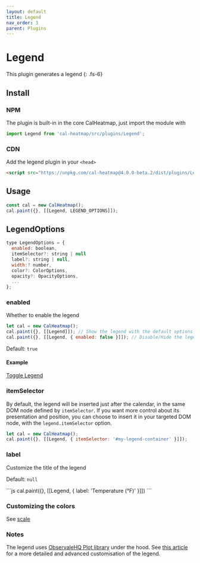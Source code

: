```yaml
---
layout: default
title: Legend
nav_order: 3
parent: Plugins
---
```


# Legend

This plugin generates a legend
{: .fs-6}

## Install

### NPM

The plugin is built-in in the core CalHeatmap, just import the module with

```js
import Legend from 'cal-heatmap/src/plugins/Legend';
```

### CDN

Add the legend plugin in your `<head>`

```html
<script src="https://unpkg.com/cal-heatmap@4.0.0-beta.2/dist/plugins/Legend.min.js"></script>
```

## Usage

```js
const cal = new CalHeatmap();
cal.paint({}, [[Legend, LEGEND_OPTIONS]]);
```

## LegendOptions

```js
type LegendOptions = {
  enabled: boolean,
  itemSelector?: string | null
  label?: string | null,
  width:? number,
  color?: ColorOptions,
  opacity?: OpacityOptions,
  ...
};
```

### enabled

Whether to enable the legend

```js
let cal = new CalHeatmap();
cal.paint({}, [[Legend]]); // Show the legend with the default options
cal.paint({}, [[Legend, { enabled: false }]]); // Disable/Hide the legend
```

Default: `true`

#### Example

<div class="code-example">
  <div id="legend-example-2"></div>
  <script>
      let status = true;
     const cal = new CalHeatmap();
     cal.paint({ range: 2, itemSelector: '#legend-example-2' }, [[Legend, { enabled: status }]]);
  </script>
</div>
<div class="highlighter-rouge">
  <a href="#" class="btn btn-blue" onClick="status = !status; cal.paint({}, [[Legend, { enabled: status } ]]); return false;">Toggle Legend</a>
</div>

### itemSelector

By default, the legend will be inserted just after the calendar, in the same DOM node defined by `itemSelector`.
If you want more control about its presentation and position, you can choose to insert it in your targeted DOM node, with the `legend.itemSelector` option.

```js
let cal = new CalHeatmap();
cal.paint({}, [[Legend, { itemSelector: '#my-legend-container' }]]);
```

### label

Customize the title of the legend

Default: `null`

<div class="code-example">
  <div id="legend-example-3"></div>
  <script>
     const cal3 = new CalHeatmap();
     cal3.paint({ range: 2, itemSelector: '#legend-example-3' }, [[Legend, { label: 'Temperature (°F)' }]]);
  </script>
</div>
```js
  cal.paint({}, [[Legend, { label: 'Temperature (°F)' }]])
```

### Customizing the colors

See [scale](/options/scale)

### Notes

The legend uses [ObservaleHQ Plot library](https://github.com/observablehq/plot) under the hood.
See [this article](https://observablehq.com/@d3/color-legend) for a more detailed and advanced customisation of the legend.
